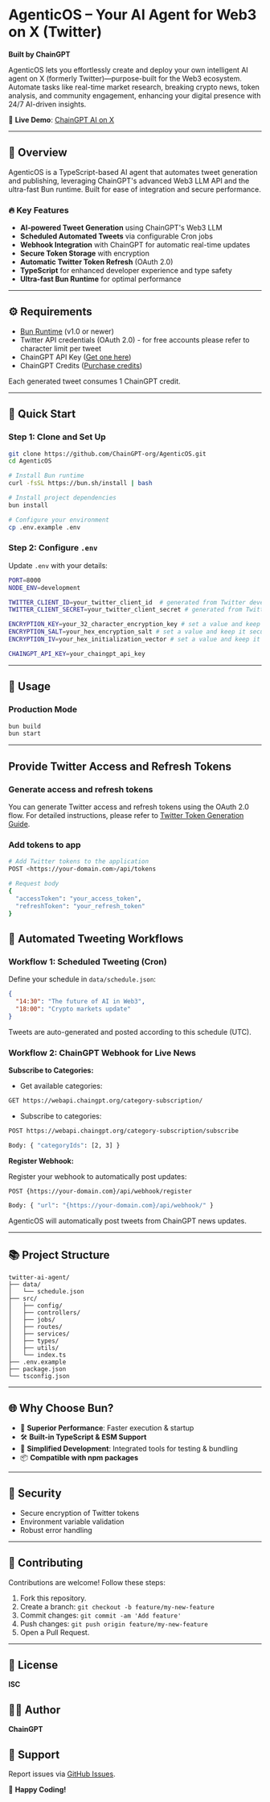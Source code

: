 # AgenticOS – Your AI Agent for Web3 on X (Twitter)

**Built by ChainGPT**

AgenticOS lets you effortlessly create and deploy your own intelligent AI agent on X (formerly Twitter)—purpose-built for the Web3 ecosystem. Automate tasks like real-time market research, breaking crypto news, token analysis, and community engagement, enhancing your digital presence with 24/7 AI-driven insights.

📌 **Live Demo**: [ChainGPT AI on X](https://x.com/ChainGPTAI)

---

## 🚀 Overview

AgenticOS is a TypeScript-based AI agent that automates tweet generation and publishing, leveraging ChainGPT's advanced Web3 LLM API and the ultra-fast Bun runtime. Built for ease of integration and secure performance.

### 🔥 Key Features

- **AI-powered Tweet Generation** using ChainGPT's Web3 LLM
- **Scheduled Automated Tweets** via configurable Cron jobs
- **Webhook Integration** with ChainGPT for automatic real-time updates
- **Secure Token Storage** with encryption
- **Automatic Twitter Token Refresh** (OAuth 2.0)
- **TypeScript** for enhanced developer experience and type safety
- **Ultra-fast Bun Runtime** for optimal performance

---

## ⚙️ Requirements

- [Bun Runtime](https://bun.sh) (v1.0 or newer)
- Twitter API credentials (OAuth 2.0) - for free accounts please refer to character limit per tweet
- ChainGPT API Key ([Get one here](https://app.chaingpt.org/apidashboard))
- ChainGPT Credits ([Purchase credits](https://app.chaingpt.org/addcredits))

Each generated tweet consumes 1 ChainGPT credit.

---

## 🔑 Quick Start

### Step 1: Clone and Set Up

```bash
git clone https://github.com/ChainGPT-org/AgenticOS.git
cd AgenticOS

# Install Bun runtime
curl -fsSL https://bun.sh/install | bash

# Install project dependencies
bun install

# Configure your environment
cp .env.example .env
```

### Step 2: Configure `.env`

Update `.env` with your details:

```bash
PORT=8000
NODE_ENV=development

TWITTER_CLIENT_ID=your_twitter_client_id  # generated from Twitter developer portal
TWITTER_CLIENT_SECRET=your_twitter_client_secret # generated from Twitter developer portal

ENCRYPTION_KEY=your_32_character_encryption_key # set a value and keep it secure
ENCRYPTION_SALT=your_hex_encryption_salt # set a value and keep it secure
ENCRYPTION_IV=your_hex_initialization_vector # set a value and keep it secure

CHAINGPT_API_KEY=your_chaingpt_api_key
```

---

## 🚩 Usage

### Production Mode

```bash
bun build
bun start
```

---

## Provide Twitter Access and Refresh Tokens

### Generate access and refresh tokens

You can generate Twitter access and refresh tokens using the OAuth 2.0 flow. For detailed instructions, please refer to [Twitter Token Generation Guide](./twitterTokenGeneration.md).

### Add tokens to app

```bash
# Add Twitter tokens to the application
POST <https://your-domain.com>/api/tokens

# Request body
{
  "accessToken": "your_access_token",
  "refreshToken": "your_refresh_token"
}
```

## 📅 Automated Tweeting Workflows

### Workflow 1: Scheduled Tweeting (Cron)

Define your schedule in `data/schedule.json`:

```json
{
  "14:30": "The future of AI in Web3",
  "18:00": "Crypto markets update"
}
```

Tweets are auto-generated and posted according to this schedule (UTC).

### Workflow 2: ChainGPT Webhook for Live News

**Subscribe to Categories:**

- Get available categories:

```bash
GET https://webapi.chaingpt.org/category-subscription/
```

- Subscribe to categories:

```bash
POST https://webapi.chaingpt.org/category-subscription/subscribe

Body: { "categoryIds": [2, 3] }
```

**Register Webhook:**

Register your webhook to automatically post updates:

```bash
POST {https://your-domain.com}/api/webhook/register

Body: { "url": "{https://your-domain.com}/api/webhook/" }
```

AgenticOS will automatically post tweets from ChainGPT news updates.

---

## 📚 Project Structure

```
twitter-ai-agent/
├── data/
│   └── schedule.json
├── src/
│   ├── config/
│   ├── controllers/
│   ├── jobs/
│   ├── routes/
│   ├── services/
│   ├── types/
│   ├── utils/
│   └── index.ts
├── .env.example
├── package.json
└── tsconfig.json
```

---

## 🌐 Why Choose Bun?

- 🚀 **Superior Performance**: Faster execution & startup
- 🛠 **Built-in TypeScript & ESM Support**
- 🎯 **Simplified Development**: Integrated tools for testing & bundling
- 📦 **Compatible with npm packages**

---

## 🔐 Security

- Secure encryption of Twitter tokens
- Environment variable validation
- Robust error handling

---

## 🤝 Contributing

Contributions are welcome! Follow these steps:

1. Fork this repository.
2. Create a branch: `git checkout -b feature/my-new-feature`
3. Commit changes: `git commit -am 'Add feature'`
4. Push changes: `git push origin feature/my-new-feature`
5. Open a Pull Request.

---

## 📜 License

**ISC**

## 🧑‍💻 Author

**ChainGPT**

## 📧 Support

Report issues via [GitHub Issues](https://github.com/yourusername/twitter-ai-agent/issues).

🚀 **Happy Coding!**
